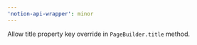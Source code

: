 ```yaml
---
'notion-api-wrapper': minor
---
```


Allow title property key override in `PageBuilder.title` method.
